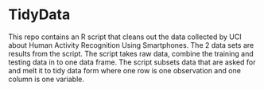 TidyData
========
This repo contains an R script that cleans out the data collected by UCI about Human Activity Recognition Using Smartphones. The 2 data sets are results from the script. The script takes raw data, combine the training and testing data in to one data frame. The script subsets data that are asked for and melt it to tidy data form where one row is one observation and one column is one variable.
